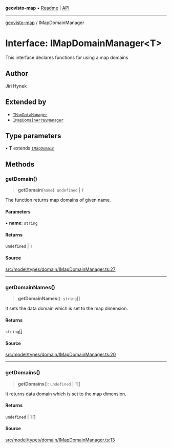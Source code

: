 **geovisto-map** • [Readme](../README.md) \| [API](../globals.md)

***

[geovisto-map](../README.md) / IMapDomainManager

# Interface: IMapDomainManager\<T\>

This interface declares functions for using a map domains

## Author

Jiri Hynek

## Extended by

- [`IMapDataManager`](IMapDataManager.md)
- [`IMapDomainArrayManager`](IMapDomainArrayManager.md)

## Type parameters

• **T** extends [`IMapDomain`](IMapDomain.md)

## Methods

### getDomain()

> **getDomain**(`name`): `undefined` \| `T`

The function returns map domains of given name.

#### Parameters

• **name**: `string`

#### Returns

`undefined` \| `T`

#### Source

[src/model/types/domain/IMapDomainManager.ts:27](https://github.com/geovisto/geovisto-map/blob/e22d774889dbc28cc1ec62933ecf6bab6690f172/src/model/types/domain/IMapDomainManager.ts#L27)

***

### getDomainNames()

> **getDomainNames**(): `string`[]

It sets the data domain which is set to the map dimension.

#### Returns

`string`[]

#### Source

[src/model/types/domain/IMapDomainManager.ts:20](https://github.com/geovisto/geovisto-map/blob/e22d774889dbc28cc1ec62933ecf6bab6690f172/src/model/types/domain/IMapDomainManager.ts#L20)

***

### getDomains()

> **getDomains**(): `undefined` \| `T`[]

It returns data domain which is set to the map dimension.

#### Returns

`undefined` \| `T`[]

#### Source

[src/model/types/domain/IMapDomainManager.ts:13](https://github.com/geovisto/geovisto-map/blob/e22d774889dbc28cc1ec62933ecf6bab6690f172/src/model/types/domain/IMapDomainManager.ts#L13)
